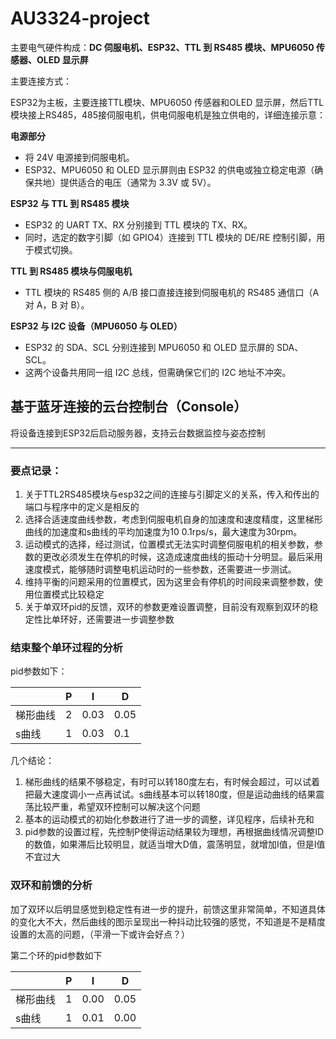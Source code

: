 ﻿# AU3324-project

主要电气硬件构成：**DC 伺服电机、ESP32、TTL 到 RS485 模块、MPU6050 传感器、OLED 显示屏**

主要连接方式：

ESP32为主板，主要连接TTL模块、MPU6050 传感器和OLED 显示屏，然后TTL模块接上RS485，485接伺服电机，供电伺服电机是独立供电的，详细连接示意：

**电源部分**

- 将 24V 电源接到伺服电机。
- ESP32、MPU6050 和 OLED 显示屏则由 ESP32 的供电或独立稳定电源（确保共地）提供适合的电压（通常为 3.3V 或 5V）。

**ESP32 与 TTL 到 RS485 模块**

- ESP32 的 UART TX、RX 分别接到 TTL 模块的 TX、RX。
- 同时，选定的数字引脚（如 GPIO4）连接到 TTL 模块的 DE/RE 控制引脚，用于模式切换。

**TTL 到 RS485 模块与伺服电机**

- TTL 模块的 RS485 侧的 A/B 接口直接连接到伺服电机的 RS485 通信口（A 对 A，B 对 B）。

**ESP32 与 I2C 设备（MPU6050 与 OLED）**

- ESP32 的 SDA、SCL 分别连接到 MPU6050 和 OLED 显示屏的 SDA、SCL。
- 这两个设备共用同一组 I2C 总线，但需确保它们的 I2C 地址不冲突。


## 基于蓝牙连接的云台控制台（Console）

将设备连接到ESP32后启动服务器，支持云台数据监控与姿态控制







------

### 要点记录：

1. 关于TTL2RS485模块与esp32之间的连接与引脚定义的关系，传入和传出的端口与程序中的定义是相反的
2. 选择合适速度曲线参数，考虑到伺服电机自身的加速度和速度精度，这里梯形曲线的加速度和s曲线的平均加速度为10 0.1rps/s，最大速度为30rpm。
3. 运动模式的选择，经过测试，位置模式无法实时调整伺服电机的相关参数，参数的更改必须发生在停机的时候，这造成速度曲线的振动十分明显。最后采用速度模式，能够随时调整电机运动时的一些参数，还需要进一步测试。
4. 维持平衡的问题采用的位置模式，因为这里会有停机的时间段来调整参数，使用位置模式比较稳定
5. 关于单双环pid的反馈，双环的参数更难设置调整，目前没有观察到双环的稳定性比单环好，还需要进一步调整参数


### 结束整个单环过程的分析

pid参数如下：

|          | P    | I    | D    |
| -------- | ---- | ---- | ---- |
| 梯形曲线 | 2    | 0.03 | 0.05 |
| s曲线    | 1    | 0.03 | 0.1  |

几个结论：

1. 梯形曲线的结果不够稳定，有时可以转180度左右，有时候会超过，可以试着把最大速度调小一点再试试。s曲线基本可以转180度，但是运动曲线的结果震荡比较严重，希望双环控制可以解决这个问题
2. 基本的运动模式的初始化参数进行了进一步的调整，详见程序，后续补充和
3. pid参数的设置过程，先控制P使得运动结果较为理想，再根据曲线情况调整ID的数值，如果滞后比较明显，就适当增大D值，震荡明显，就增加I值，但是I值不宜过大

### 双环和前馈的分析

加了双环以后明显感觉到稳定性有进一步的提升，前馈这里非常简单，不知道具体的变化大不大，然后曲线的图示呈现出一种抖动比较强的感觉，不知道是不是精度设置的太高的问题，（平滑一下或许会好点？）

第二个环的pid参数如下

|          | P    | I    | D    |
| -------- | ---- | ---- | ---- |
| 梯形曲线 | 1    | 0.00 | 0.05 |
| s曲线    | 1    | 0.01 | 0.00 |


